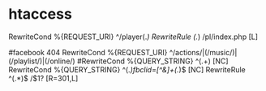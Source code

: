 # htaccess

RewriteCond %{REQUEST_URI} ^/player(.*)
RewriteRule (.*) /pl/index.php [L]


#facebook 404
RewriteCond %{REQUEST_URI} ^/actions/|(/music/)|(/playlist/)|(/online/)
#RewriteCond %{QUERY_STRING} ^(.+) [NC]
RewriteCond %{QUERY_STRING} ^(.*)fbclid=[^&]+(.*)$ [NC]
RewriteRule ^(.*)$ /$1? [R=301,L]
